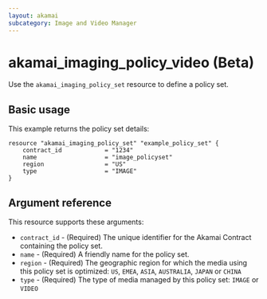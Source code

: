 ```yaml
---
layout: akamai
subcategory: Image and Video Manager
---
```


# akamai_imaging_policy_video (Beta)

Use the `akamai_imaging_policy_set` resource to define a policy set.

## Basic usage

This example returns the policy set details:

```hcl
resource "akamai_imaging_policy_set" "example_policy_set" {
    contract_id            = "1234"
    name                   = "image_policyset"
    region                 = "US"
    type                   = "IMAGE"
}
```

## Argument reference

This resource supports these arguments:
* `contract_id` - (Required) The unique identifier for the Akamai Contract containing the policy set.
* `name` - (Required) A friendly name for the policy set.
* `region` - (Required) The geographic region for which the media using this policy set is optimized: `US`, `EMEA`, `ASIA`, `AUSTRALIA`, `JAPAN` or `CHINA`
* `type` - (Required) The type of media managed by this policy set: `IMAGE` or `VIDEO`
